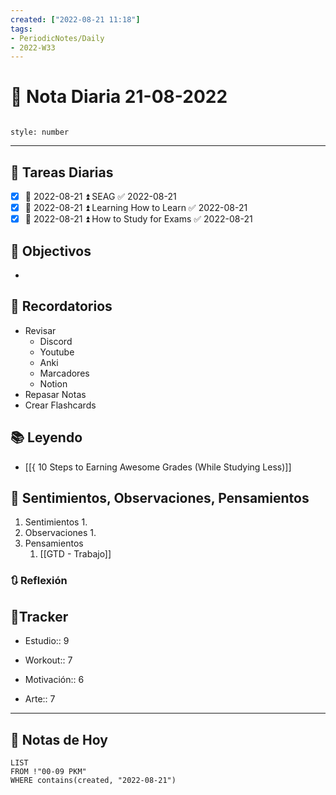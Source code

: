 ```yaml
---
created: ["2022-08-21 11:18"]
tags:
- PeriodicNotes/Daily
- 2022-W33
---
```


# 📅 Nota Diaria 21-08-2022
```toc

style: number

```

---
## 🔷 Tareas Diarias
- [x] 📅 2022-08-21 ⏫ SEAG ✅ 2022-08-21
- [x] 📅 2022-08-21 ⏫ Learning How to Learn ✅ 2022-08-21
- [x] 📅 2022-08-21 ⏫ How to Study for Exams ✅ 2022-08-21

## 🎯 Objectivos
- 
## 📕 Recordatorios
- Revisar
	- Discord
	- Youtube
	- Anki
	- Marcadores
	- Notion
- Repasar Notas
- Crear Flashcards

## 📚 Leyendo
- [[{ 10 Steps to Earning Awesome Grades (While Studying Less)]]
## 💬 Sentimientos, Observaciones, Pensamientos 
1. Sentimientos
	1. 
2. Observaciones
	1. 
3. Pensamientos
	1. [[GTD - Trabajo]]
### 🔃 Reflexión

## 🔷Tracker

- Estudio:: 9

- Workout:: 7

- Motivación:: 6

- Arte:: 7
---

## 📅 Notas de Hoy
```dataview
LIST 
FROM !"00-09 PKM" 
WHERE contains(created, "2022-08-21")
```